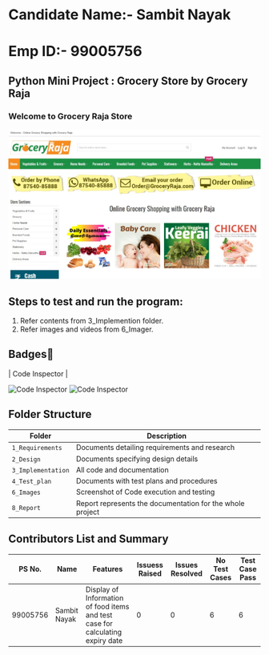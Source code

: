 # Candidate Name:- Sambit Nayak
# Emp ID:- 99005756

## Python Mini Project : Grocery Store by Grocery Raja

###  Welcome to Grocery Raja Store


![Screenshot (5)](https://raw.githubusercontent.com/Sambit-12/OOPS_Grocery_Python/main/2_Design/Grocery%20Raja.jpg?token=AUR3A2YH3QLJ7OSKWSMEGM3BGNGQ4)


## Steps to test and run the program: 
1. Refer contents from 3_Implemention folder.
2. Refer images and videos from 6_Imager.



## Badges🥇

 | Code Inspector |

![Code Inspector](https://www.code-inspector.com/project/27275/score/svg)
![Code Inspector](https://www.code-inspector.com/project/27275/status/svg)
## Folder Structure
Folder             | Description
-------------------| -----------------------------------------
`1_Requirements`   | Documents detailing requirements and research
`2_Design`         | Documents specifying design details
`3_Implementation` | All code and documentation
`4_Test_plan`      | Documents with test plans and procedures
`6_Images`         | Screenshot of Code execution and testing
`8_Report`         | Report represents the documentation for the whole project

## Contributors List and Summary

PS No. |  Name   |    Features    | Issuess Raised |Issues Resolved|No Test Cases|Test Case Pass
-------|---------|----------------|----------------|---------------|-------------|--------------
99005756 | Sambit Nayak             | Display of Information of food items and test case for calculating expiry date| 0| 0| 6|6



 

